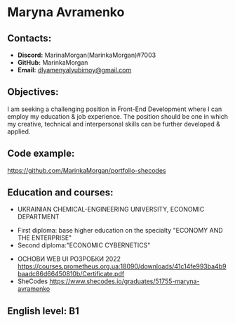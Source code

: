 # Maryna Avramenko
## Contacts:
* **Discord:** MarinaMorgan(MarinkaMorgan)#7003 
* **GitHub:** MarinkaMorgan
* **Email:** dlyamenyalyubimoy@gmail.com 

## Objectives:

I am seeking a challenging position in Front-End Development where I can employ my education & job experience.
The position should be one in which my creative, technical and interpersonal skills can be further developed & applied.

## Code example:
https://github.com/MarinkaMorgan/portfolio-shecodes

## Education and courses:

*	UKRAINIAN CHEMICAL-ENGINEERING UNIVERSITY, ECONOMIC DEPARTMENT
  + First diploma: base higher education on the specialty "ECONOMY AND THE ENTERPRISE"
  + Second diploma:"ECONOMIC CYBERNETICS"

* ОСНОВИ WEB UI РОЗРОБКИ 2022 https://courses.prometheus.org.ua:18090/downloads/41c14fe993ba4b9baadc86d66450810b/Certificate.pdf
* SheCodes https://www.shecodes.io/graduates/51755-maryna-avramenko

## English level: B1
